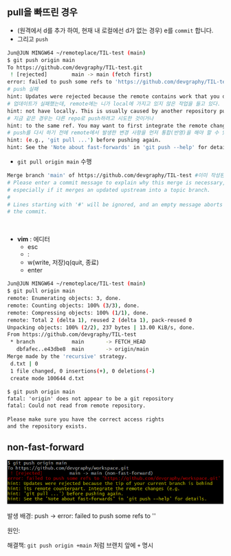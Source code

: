 ## pull을 빠뜨린 경우

* (원격에서 d를 추가 하여, 현재 내 로컬에선 d가 없는 경우) e를 `commit` 합니다.
* 그리고 `push`

```bash
Jun@JUN MINGW64 ~/remoteplace/TIL-test (main)
$ git push origin main
To https://github.com/devgraphy/TIL-test.git
 ! [rejected]        main -> main (fetch first)
error: failed to push some refs to 'https://github.com/devgraphy/TIL-test.git'
# push 실패
hint: Updates were rejected because the remote contains work that you do
# 업데이트가 실패했는데, remote에는 니가 local에 가지고 있지 않은 작업을 들고 있다.
hint: not have locally. This is usually caused by another repository pushing
# 지금 같은 경우는 다른 repo로 push하려고 시도한 것이거나
hint: to the same ref. You may want to first integrate the remote changes
# push를 다시 하기 전에 remote에서 발생한 변경 사항을 먼저 통합(반영)을 해야 할 수 있다.
hint: (e.g., 'git pull ...') before pushing again.
hint: See the 'Note about fast-forwards' in 'git push --help' for details.
```



* `git pull origin main` 수행

```bash
Merge branch 'main' of https://github.com/devgraphy/TIL-test #이미 작성된 메시지
# Please enter a commit message to explain why this merge is necessary,
# especially if it merges an updated upstream into a topic branch.
#
# Lines starting with '#' will be ignored, and an empty message aborts
# the commit.
```

​	

* **vim** : 에디터
  * esc
  * :
  * w(write, 저장)q(quit, 종료)
  * enter



```bash
Jun@JUN MINGW64 ~/remoteplace/TIL-test (main)
$ git pull origin main
remote: Enumerating objects: 3, done.
remote: Counting objects: 100% (3/3), done.
remote: Compressing objects: 100% (1/1), done.
remote: Total 2 (delta 1), reused 2 (delta 1), pack-reused 0
Unpacking objects: 100% (2/2), 237 bytes | 13.00 KiB/s, done.
From https://github.com/devgraphy/TIL-test
 * branch            main       -> FETCH_HEAD
   dbfafec..e43dbe8  main       -> origin/main
Merge made by the 'recursive' strategy.
 d.txt | 0
 1 file changed, 0 insertions(+), 0 deletions(-)
 create mode 100644 d.txt

```





```
$ git push origin main
fatal: 'origin' does not appear to be a git repository
fatal: Could not read from remote repository.

Please make sure you have the correct access rights
and the repository exists.

```

## non-fast-forward

![image-20210420141644691](images/image-20210420141644691.png)

발생 배경: push -> error: failed to push some refs to ''

원인:

해결책: `git push origin +main` 처럼 브랜치 앞에 `+` 명시